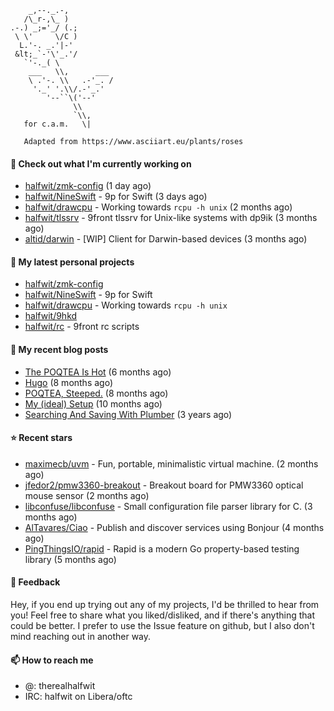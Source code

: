 ```
    _,--._.-,
   /\_r-,\_ )
.-.) _;='_/ (.;
 \ \'     \/C )
  L.'-. _.'|-'
 &lt;_`-'\'_.'/
   `'-._( \
    ___   \\,      ___
    \ .'-. \\   .-'_. /
     '._' '.\\/.-'_.'
        '--``\('--'
              \\
              `\\,
   for c.a.m.   \|
   
   Adapted from https://www.asciiart.eu/plants/roses
```

#### 👷 Check out what I'm currently working on

- [halfwit/zmk-config](https://github.com/halfwit/zmk-config) (1 day ago)
- [halfwit/NineSwift](https://github.com/halfwit/NineSwift) - 9p for Swift (3 days ago)
- [halfwit/drawcpu](https://github.com/halfwit/drawcpu) - Working towards `rcpu -h unix` (2 months ago)
- [halfwit/tlssrv](https://github.com/halfwit/tlssrv) - 9front tlssrv for Unix-like systems with dp9ik (3 months ago)
- [altid/darwin](https://github.com/altid/darwin) - [WIP] Client for Darwin-based devices (3 months ago)

#### 🌱 My latest personal projects

- [halfwit/zmk-config](https://github.com/halfwit/zmk-config)
- [halfwit/NineSwift](https://github.com/halfwit/NineSwift) - 9p for Swift
- [halfwit/drawcpu](https://github.com/halfwit/drawcpu) - Working towards `rcpu -h unix`
- [halfwit/9hkd](https://github.com/halfwit/9hkd)
- [halfwit/rc](https://github.com/halfwit/rc) - 9front rc scripts

#### 📜 My recent blog posts

- [The POQTEA Is Hot](https://halfwit.github.io/2023/11/01/the-poqtea-is-hot.html) (6 months ago)
- [Hugo](https://halfwit.github.io/2023/09/04/hugo.html) (8 months ago)
- [POQTEA, Steeped.](https://halfwit.github.io/2023/08/29/layouts.html) (8 months ago)
- [My (ideal) Setup](https://halfwit.github.io/2023/07/26/setup.html) (10 months ago)
- [Searching And Saving With Plumber](https://halfwit.github.io/2020/06/27/searching.html) (3 years ago)

#### ⭐ Recent stars

- [maximecb/uvm](https://github.com/maximecb/uvm) - Fun, portable, minimalistic virtual machine. (2 months ago)
- [jfedor2/pmw3360-breakout](https://github.com/jfedor2/pmw3360-breakout) - Breakout board for PMW3360 optical mouse sensor (2 months ago)
- [libconfuse/libconfuse](https://github.com/libconfuse/libconfuse) - Small configuration file parser library for C. (3 months ago)
- [AlTavares/Ciao](https://github.com/AlTavares/Ciao) - Publish and discover services using Bonjour (4 months ago)
- [PingThingsIO/rapid](https://github.com/PingThingsIO/rapid) - Rapid is a modern Go property-based testing library (5 months ago)

#### 💬 Feedback

Hey, if you end up trying out any of my projects, I'd be thrilled to hear from you! Feel free to share what you liked/disliked, and if there's anything that could be better.
I prefer to use the Issue feature on github, but I also don't mind reaching out in another way.

#### 📫 How to reach me
- @: therealhalfwit
- IRC: halfwit on Libera/oftc
